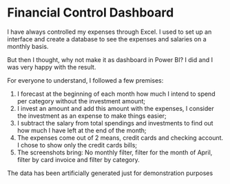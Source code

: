 # Financial Control Dashboard

I have always controlled my expenses through Excel. I used to set up an interface and create a database to see the expenses and salaries on a monthly basis.

But then I thought, why not make it as dashboard in Power BI? I did and I was very happy with the result.

For everyone to understand, I followed a few premises:
1. I forecast at the beginning of each month how much I intend to spend per category without the investment amount;
2. I invest an amount and add this amount with the expenses, I consider the investment as an expense to make things easier;
3. I subtract the salary from total spendings and investments to find out how much I have left at the end of the month;
4. The expenses come out of 2 means, credit cards and checking account. I chose to show only the credit cards bills;
5. The screenshots bring: No monthly filter, filter for the month of April, filter by card invoice and filter by category.

The data has been artificially generated just for demonstration purposes
